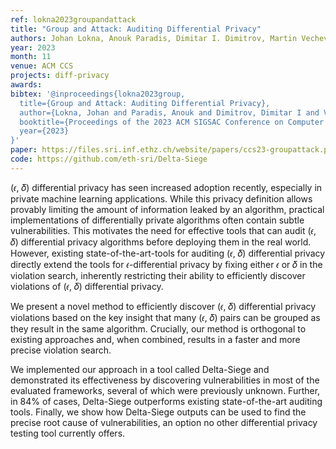 ```yaml
---
ref: lokna2023groupandattack
title: "Group and Attack: Auditing Differential Privacy"
authors: Johan Lokna, Anouk Paradis, Dimitar I. Dimitrov, Martin Vechev
year: 2023
month: 11
venue: ACM CCS
projects: diff-privacy
awards:
bibtex: '@inproceedings{lokna2023group,
  title={Group and Attack: Auditing Differential Privacy},
  author={Lokna, Johan and Paradis, Anouk and Dimitrov, Dimitar I and Vechev, Martin},
  booktitle={Proceedings of the 2023 ACM SIGSAC Conference on Computer and Communications Security},
  year={2023}
}'
paper: https://files.sri.inf.ethz.ch/website/papers/ccs23-groupattack.pdf
code: https://github.com/eth-sri/Delta-Siege
---
```


(𝜖, 𝛿) differential privacy has seen increased adoption recently, especially in private machine learning applications. While this privacy definition allows provably limiting the amount of information leaked by an algorithm, practical implementations of differentially private algorithms often contain subtle vulnerabilities. This motivates the need for effective tools that can audit (𝜖, 𝛿) differential privacy algorithms before deploying them in the real world. However, existing state-of-the-art-tools for auditing (𝜖, 𝛿) differential privacy directly extend the tools for 𝜖-differential privacy by fixing either 𝜖 or 𝛿 in the violation search, inherently restricting their ability to efficiently discover violations of (𝜖, 𝛿) differential privacy.

We present a novel method to efficiently discover (𝜖, 𝛿) differential privacy violations based on the key insight that many (𝜖, 𝛿) pairs can be grouped as they result in the same algorithm. Crucially, our method is orthogonal to existing approaches and, when combined, results in a faster and more precise violation search.

We implemented our approach in a tool called Delta-Siege and demonstrated its effectiveness by discovering vulnerabilities in most of the evaluated frameworks, several of which were previously unknown. Further, in 84% of cases, Delta-Siege outperforms existing state-of-the-art auditing tools. Finally, we show how Delta-Siege outputs can be used to find the precise root cause of vulnerabilities, an option no other differential privacy testing tool currently offers.
